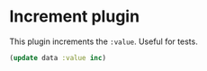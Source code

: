 # Increment plugin

This plugin increments the `:value`. Useful for tests.

```clj
(update data :value inc)
```
